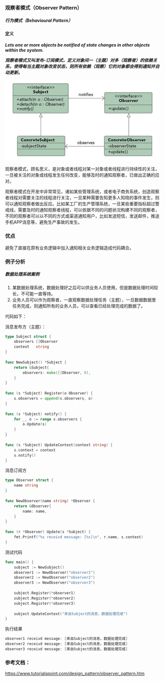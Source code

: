 ### 观察者模式（Observer Pattern）

##### 行为模式（Behavioural Pattern）

#### 定义

***Lets one or more objects be notified of state changes in other objects within the system.***

***观察者模式又叫发布-订阅模式，定义对象间一（主题）对多（观察者）的依赖关系，使得每当主题对象改变状态，则所有依赖（观察）它的对象都会得到通知并自动更新。***

![Observer Pattern UML](https://github.com/nox60/go-design-pattern/blob/master/images/observer_pattern.png)

观察者模式，顾名思义，是对象或者线程对某一对象或者线程进行持续性的关注，一旦被关注的对象或线程发生任何改变，能够及时的通知观察者，已做出正确的应对。

观察者模式在开发中非常常见，诸如某些管理系统，或者电子商务系统，创造观察者线程对需要关注的线程进行关注，一旦某种需要告知更多人知晓的事件发生，则可以通知观察者做出反应。比如某工厂的生产管理系统，一旦某些重要指标超过警戒线，需要及时的通知观察者线程，可以依据不同的问题状况构建不同的观察者，不同的观察者可以以不同的方式或渠道通知用户，比如发送短信，发送邮件，推送手机APP消息等，避免生产事故的发生。

### 优点
避免了直接在原有业务逻辑中加入通知相关业务逻辑造成代码耦合。

### 例子分析

##### 数据处理系统案例
1. 某数据处理系统，数据处理好之后可以供业务人员使用，但是数据处理时间较长，不可能一直等待。
2. 业务人员可以作为观察者，一直观察数据处理任务（主题），一旦数据数据里任务完成，则通知所有的业务人员，可以查看已经处理完成的数据了。

代码如下：

消息发布方（主题）：
```go
type Subject struct {
	observers []Observer
	context   string
}

func NewSubject() *Subject {
	return &Subject{
		observers: make([]Observer, 0),
	}
}

func (s *Subject) Register(o Observer) {
	s.observers = append(s.observers, o)
}

func (s *Subject) notify() {
	for _, o := range s.observers {
		o.Update(s)
	}
}

func (s *Subject) UpdateContext(context string) {
	s.context = context
	s.notify()
}
```

消息订阅方
```go
type Observer struct {
	name string
}

func NewObserver(name string) *Observer {
	return &Observer{
		name: name,
	}
}

func (r *Observer) Update(s *Subject) {
	fmt.Printf("%s receivd message: [%s]\n", r.name, s.context)
}
```

测试代码
```go
func main() {
	subject := NewSubject()
	observer1 := NewObserver("observer1")
	observer2 := NewObserver("observer2")
	observer3 := NewObserver("observer3")

	subject.Register(*observer1)
	subject.Register(*observer2)
	subject.Register(*observer3)

	subject.UpdateContext("来自Subject的消息，数据处理完成")
}
```

执行结果
```go
observer1 receivd message: [来自Subject的消息，数据处理完成]
observer2 receivd message: [来自Subject的消息，数据处理完成]
observer3 receivd message: [来自Subject的消息，数据处理完成]
```


### 参考文档：

https://www.tutorialspoint.com/design_pattern/observer_pattern.htm